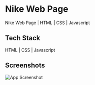 
# Nike Web Page

Nike Web Page | HTML | CSS | Javascript


## Tech Stack

HTML | CSS | Javascript


## Screenshots

![App Screenshot](https://via.placeholder.com/468x300?text=App+Screenshot+Here)

